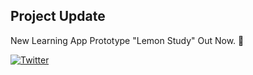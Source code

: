 ## Project Update
New Learning App Prototype "Lemon Study" Out Now. :lemon:

[![Twitter](https://img.shields.io/twitter/url?url=https%3A%2F%2Fyvki.github.io%2Fportfolio%2F)](https://twitter.com/intent/tweet?text=View:&url=https%3A%2F%2Fyvki.github.io%2Fportfolio%2F) 
